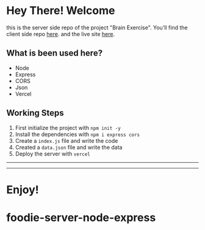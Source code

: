 # Hey There! Welcome

this is the server side repo of the project "Brain Exercise". You'll find the client side repo <a href="https://github.com/programming-hero-web-course-4/b7a10-chef-recipe-hunter-client-side-jarinazmi">here</a>. and the live site <a href="will be upadated later">here</a>.


## What is been used here?
<ul>
<li>Node</li>
<li>Express</li>
<li>CORS</li>
<li>Json</li>
<li>Vercel</li>
</ul>

## Working Steps

1. First initialize the project with `npm init -y`
2. Install the dependencies with `npm i express cors`
3. Create a `index.js` file and write the code
4. Created a `data.json` file and write the data
5. Deploy the server with `vercel`
---
---
# Enjoy!

# foodie-server-node-express
